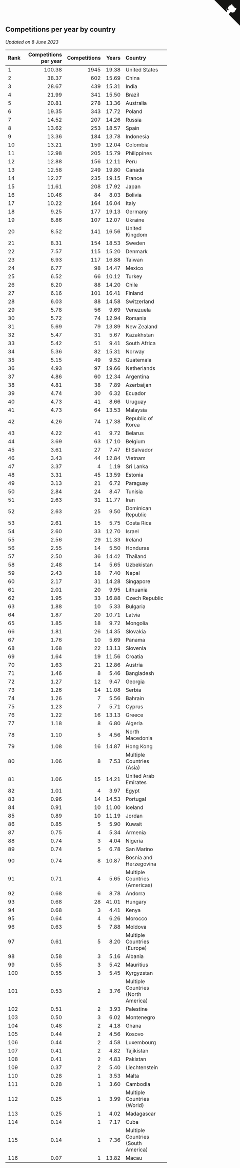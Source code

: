 ## Competitions per year by country

*Updated on  8 June 2023*

| Rank | Competitions per year | Competitions | Years | Country |
| :--- | ---: | ---: | ---: | :--- |
| 1 | 100.38 | 1945 | 19.38 | United States |
| 2 | 38.37 | 602 | 15.69 | China |
| 3 | 28.67 | 439 | 15.31 | India |
| 4 | 21.99 | 341 | 15.50 | Brazil |
| 5 | 20.81 | 278 | 13.36 | Australia |
| 6 | 19.35 | 343 | 17.72 | Poland |
| 7 | 14.52 | 207 | 14.26 | Russia |
| 8 | 13.62 | 253 | 18.57 | Spain |
| 9 | 13.36 | 184 | 13.78 | Indonesia |
| 10 | 13.21 | 159 | 12.04 | Colombia |
| 11 | 12.98 | 205 | 15.79 | Philippines |
| 12 | 12.88 | 156 | 12.11 | Peru |
| 13 | 12.58 | 249 | 19.80 | Canada |
| 14 | 12.27 | 235 | 19.15 | France |
| 15 | 11.61 | 208 | 17.92 | Japan |
| 16 | 10.46 | 84 | 8.03 | Bolivia |
| 17 | 10.22 | 164 | 16.04 | Italy |
| 18 | 9.25 | 177 | 19.13 | Germany |
| 19 | 8.86 | 107 | 12.07 | Ukraine |
| 20 | 8.52 | 141 | 16.56 | United Kingdom |
| 21 | 8.31 | 154 | 18.53 | Sweden |
| 22 | 7.57 | 115 | 15.20 | Denmark |
| 23 | 6.93 | 117 | 16.88 | Taiwan |
| 24 | 6.77 | 98 | 14.47 | Mexico |
| 25 | 6.52 | 66 | 10.12 | Turkey |
| 26 | 6.20 | 88 | 14.20 | Chile |
| 27 | 6.16 | 101 | 16.41 | Finland |
| 28 | 6.03 | 88 | 14.58 | Switzerland |
| 29 | 5.78 | 56 | 9.69 | Venezuela |
| 30 | 5.72 | 74 | 12.94 | Romania |
| 31 | 5.69 | 79 | 13.89 | New Zealand |
| 32 | 5.47 | 31 | 5.67 | Kazakhstan |
| 33 | 5.42 | 51 | 9.41 | South Africa |
| 34 | 5.36 | 82 | 15.31 | Norway |
| 35 | 5.15 | 49 | 9.52 | Guatemala |
| 36 | 4.93 | 97 | 19.66 | Netherlands |
| 37 | 4.86 | 60 | 12.34 | Argentina |
| 38 | 4.81 | 38 | 7.89 | Azerbaijan |
| 39 | 4.74 | 30 | 6.32 | Ecuador |
| 40 | 4.73 | 41 | 8.66 | Uruguay |
| 41 | 4.73 | 64 | 13.53 | Malaysia |
| 42 | 4.26 | 74 | 17.38 | Republic of Korea |
| 43 | 4.22 | 41 | 9.72 | Belarus |
| 44 | 3.69 | 63 | 17.10 | Belgium |
| 45 | 3.61 | 27 | 7.47 | El Salvador |
| 46 | 3.43 | 44 | 12.84 | Vietnam |
| 47 | 3.37 | 4 | 1.19 | Sri Lanka |
| 48 | 3.31 | 45 | 13.59 | Estonia |
| 49 | 3.13 | 21 | 6.72 | Paraguay |
| 50 | 2.84 | 24 | 8.47 | Tunisia |
| 51 | 2.63 | 31 | 11.77 | Iran |
| 52 | 2.63 | 25 | 9.50 | Dominican Republic |
| 53 | 2.61 | 15 | 5.75 | Costa Rica |
| 54 | 2.60 | 33 | 12.70 | Israel |
| 55 | 2.56 | 29 | 11.33 | Ireland |
| 56 | 2.55 | 14 | 5.50 | Honduras |
| 57 | 2.50 | 36 | 14.42 | Thailand |
| 58 | 2.48 | 14 | 5.65 | Uzbekistan |
| 59 | 2.43 | 18 | 7.40 | Nepal |
| 60 | 2.17 | 31 | 14.28 | Singapore |
| 61 | 2.01 | 20 | 9.95 | Lithuania |
| 62 | 1.95 | 33 | 16.88 | Czech Republic |
| 63 | 1.88 | 10 | 5.33 | Bulgaria |
| 64 | 1.87 | 20 | 10.71 | Latvia |
| 65 | 1.85 | 18 | 9.72 | Mongolia |
| 66 | 1.81 | 26 | 14.35 | Slovakia |
| 67 | 1.76 | 10 | 5.69 | Panama |
| 68 | 1.68 | 22 | 13.13 | Slovenia |
| 69 | 1.64 | 19 | 11.56 | Croatia |
| 70 | 1.63 | 21 | 12.86 | Austria |
| 71 | 1.46 | 8 | 5.46 | Bangladesh |
| 72 | 1.27 | 12 | 9.47 | Georgia |
| 73 | 1.26 | 14 | 11.08 | Serbia |
| 74 | 1.26 | 7 | 5.56 | Bahrain |
| 75 | 1.23 | 7 | 5.71 | Cyprus |
| 76 | 1.22 | 16 | 13.13 | Greece |
| 77 | 1.18 | 8 | 6.80 | Algeria |
| 78 | 1.10 | 5 | 4.56 | North Macedonia |
| 79 | 1.08 | 16 | 14.87 | Hong Kong |
| 80 | 1.06 | 8 | 7.53 | Multiple Countries (Asia) |
| 81 | 1.06 | 15 | 14.21 | United Arab Emirates |
| 82 | 1.01 | 4 | 3.97 | Egypt |
| 83 | 0.96 | 14 | 14.53 | Portugal |
| 84 | 0.91 | 10 | 11.00 | Iceland |
| 85 | 0.89 | 10 | 11.19 | Jordan |
| 86 | 0.85 | 5 | 5.90 | Kuwait |
| 87 | 0.75 | 4 | 5.34 | Armenia |
| 88 | 0.74 | 3 | 4.04 | Nigeria |
| 89 | 0.74 | 5 | 6.78 | San Marino |
| 90 | 0.74 | 8 | 10.87 | Bosnia and Herzegovina |
| 91 | 0.71 | 4 | 5.65 | Multiple Countries (Americas) |
| 92 | 0.68 | 6 | 8.78 | Andorra |
| 93 | 0.68 | 28 | 41.01 | Hungary |
| 94 | 0.68 | 3 | 4.41 | Kenya |
| 95 | 0.64 | 4 | 6.26 | Morocco |
| 96 | 0.63 | 5 | 7.88 | Moldova |
| 97 | 0.61 | 5 | 8.20 | Multiple Countries (Europe) |
| 98 | 0.58 | 3 | 5.16 | Albania |
| 99 | 0.55 | 3 | 5.42 | Mauritius |
| 100 | 0.55 | 3 | 5.45 | Kyrgyzstan |
| 101 | 0.53 | 2 | 3.76 | Multiple Countries (North America) |
| 102 | 0.51 | 2 | 3.93 | Palestine |
| 103 | 0.50 | 3 | 6.02 | Montenegro |
| 104 | 0.48 | 2 | 4.18 | Ghana |
| 105 | 0.44 | 2 | 4.56 | Kosovo |
| 106 | 0.44 | 2 | 4.58 | Luxembourg |
| 107 | 0.41 | 2 | 4.82 | Tajikistan |
| 108 | 0.41 | 2 | 4.83 | Pakistan |
| 109 | 0.37 | 2 | 5.40 | Liechtenstein |
| 110 | 0.28 | 1 | 3.53 | Malta |
| 111 | 0.28 | 1 | 3.60 | Cambodia |
| 112 | 0.25 | 1 | 3.99 | Multiple Countries (World) |
| 113 | 0.25 | 1 | 4.02 | Madagascar |
| 114 | 0.14 | 1 | 7.17 | Cuba |
| 115 | 0.14 | 1 | 7.36 | Multiple Countries (South America) |
| 116 | 0.07 | 1 | 13.82 | Macau |


<a href="https://github.com/JustinTimeCuber/wca_statistics" class="github-corner" aria-label="View source on Github"><svg width="80" height="80" viewBox="0 0 250 250" style="fill:#151513; color:#fff; position: absolute; top: 0; border: 0; right: 0;" aria-hidden="true"><path d="M0,0 L115,115 L130,115 L142,142 L250,250 L250,0 Z"></path><path d="M128.3,109.0 C113.8,99.7 119.0,89.6 119.0,89.6 C122.0,82.7 120.5,78.6 120.5,78.6 C119.2,72.0 123.4,76.3 123.4,76.3 C127.3,80.9 125.5,87.3 125.5,87.3 C122.9,97.6 130.6,101.9 134.4,103.2" fill="currentColor" style="transform-origin: 130px 106px;" class="octo-arm"></path><path d="M115.0,115.0 C114.9,115.1 118.7,116.5 119.8,115.4 L133.7,101.6 C136.9,99.2 139.9,98.4 142.2,98.6 C133.8,88.0 127.5,74.4 143.8,58.0 C148.5,53.4 154.0,51.2 159.7,51.0 C160.3,49.4 163.2,43.6 171.4,40.1 C171.4,40.1 176.1,42.5 178.8,56.2 C183.1,58.6 187.2,61.8 190.9,65.4 C194.5,69.0 197.7,73.2 200.1,77.6 C213.8,80.2 216.3,84.9 216.3,84.9 C212.7,93.1 206.9,96.0 205.4,96.6 C205.1,102.4 203.0,107.8 198.3,112.5 C181.9,128.9 168.3,122.5 157.7,114.1 C157.9,116.9 156.7,120.9 152.7,124.9 L141.0,136.5 C139.8,137.7 141.6,141.9 141.8,141.8 Z" fill="currentColor" class="octo-body"></path></svg></a><style>.github-corner:hover .octo-arm{animation:octocat-wave 560ms ease-in-out}@keyframes octocat-wave{0%,100%{transform:rotate(0)}20%,60%{transform:rotate(-25deg)}40%,80%{transform:rotate(10deg)}}@media (max-width:500px){.github-corner:hover .octo-arm{animation:none}.github-corner .octo-arm{animation:octocat-wave 560ms ease-in-out}}</style>
